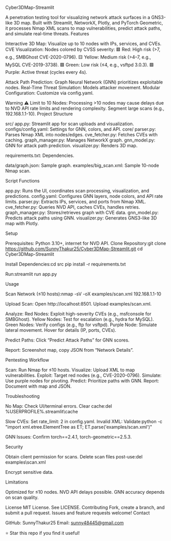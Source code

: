 Cyber3DMap-Streamlit

A penetration testing tool for visualizing network attack surfaces in a GNS3-like 3D map. Built with Streamlit, NetworkX, Plotly, and PyTorch Geometric, it processes Nmap XML scans to map vulnerabilities, predict attack paths, and simulate real-time threats.
Features

Interactive 3D Map: Visualize up to 10 nodes with IPs, services, and CVEs.
CVE Visualization: Nodes colored by CVSS severity:
🟥 Red: High risk (>7, e.g., SMBGhost CVE-2020-0796).
🟨 Yellow: Medium risk (>4–7, e.g., MySQL CVE-2019-3738).
🟩 Green: Low risk (≤4, e.g., vsftpd 3.0.3).
🟪 Purple: Active threat (cycles every 4s).


Attack Path Prediction: Graph Neural Network (GNN) prioritizes exploitable nodes.
Real-Time Threat Simulation: Models attacker movement.
Modular Configuration: Customize via config.yaml.

Warning
⚠️ Limit to 10 Nodes: Processing >10 nodes may cause delays due to NVD API rate limits and rendering complexity. Segment large scans (e.g., 192.168.1.1-10).
Project Structure

src/
app.py: Streamlit app for scan uploads and visualization.
configs/config.yaml: Settings for GNN, colors, and API.
core/
parser.py: Parses Nmap XML into nodes/edges.
cve_fetcher.py: Fetches CVEs with caching.
graph_manager.py: Manages NetworkX graph.
gnn_model.py: GNN for attack path prediction.
visualizer.py: Renders 3D map.


requirements.txt: Dependencies.


data/graph.json: Sample graph.
examples/big_scan.xml: Sample 10-node Nmap scan.

Script Functions

app.py: Runs the UI, coordinates scan processing, visualization, and predictions.
config.yaml: Configures GNN layers, node colors, and API rate limits.
parser.py: Extracts IPs, services, and ports from Nmap XML.
cve_fetcher.py: Queries NVD API, caches CVEs, handles retries.
graph_manager.py: Stores/retrieves graph with CVE data.
gnn_model.py: Predicts attack paths using GNN.
visualizer.py: Generates GNS3-like 3D map with Plotly.

Setup

Prerequisites: Python 3.10+, internet for NVD API.
Clone Repository:git clone https://github.com/SunnyThakur25/Cyber3DMap-Streamlit.git
cd Cyber3DMap-Streamlit


Install Dependencies:cd src
pip install -r requirements.txt


Run:streamlit run app.py



Usage

Scan Network (≤10 hosts):nmap -sV -oX examples/scan.xml 192.168.1.1-10


Upload Scan:
Open http://localhost:8501.
Upload examples/scan.xml.


Analyze:
Red Nodes: Exploit high-severity CVEs (e.g., msfconsole for SMBGhost).
Yellow Nodes: Test for escalation (e.g., hydra for MySQL).
Green Nodes: Verify configs (e.g., ftp for vsftpd).
Purple Node: Simulate lateral movement.
Hover for details (IP, ports, CVEs).


Predict Paths:
Click “Predict Attack Paths” for GNN scores.


Report:
Screenshot map, copy JSON from “Network Details”.



Pentesting Workflow

Scan: Run Nmap for ≤10 hosts.
Visualize: Upload XML to map vulnerabilities.
Exploit: Target red nodes (e.g., CVE-2020-0796).
Simulate: Use purple nodes for pivoting.
Predict: Prioritize paths with GNN.
Report: Document with map and JSON.

Troubleshooting

No Map: Check UI/terminal errors. Clear cache:del %USERPROFILE%\.streamlit\cache


Slow CVEs: Set rate_limit: 2 in config.yaml.
Invalid XML: Validate:python -c "import xml.etree.ElementTree as ET; ET.parse('examples/scan.xml')"


GNN Issues: Confirm torch==2.4.1, torch-geometric==2.5.3.

Security

Obtain client permission for scans.
Delete scan files post-use:del examples\scan.xml


Encrypt sensitive data.

Limitations

Optimized for ≤10 nodes.
NVD API delays possible.
GNN accuracy depends on scan quality.

License
MIT License. See LICENSE.
Contributing
Fork, create a branch, and submit a pull request. Issues and feature requests welcome!
Contact

GitHub: SunnyThakur25
Email: sunny48445@gmail.com

⭐ Star this repo if you find it useful!
